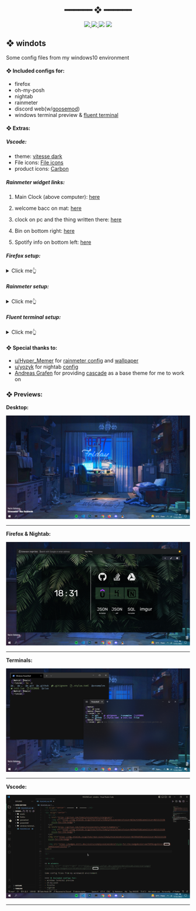 <h2 align="center"> ━━━━━━  ❖  ━━━━━━ </h2>
<!-- BADGES -->
<div align="center">
   <p></p>
   <a href="https://github.com/SimplyVoid/windots/stargazers">
      <img src="https://img.shields.io/github/stars/SimplyVoid/windots?color=%23ac4142&labelColor=%23151515&style=for-the-badge">
   </a>
   <a href="https://github.com/SimplyVoid/windots/network/members/">
      <img src="https://img.shields.io/github/forks/SimplyVoid/windots?color=%236a9fb5&labelColor=%23151515&style=for-the-badge">
   </a>
   <img src="https://img.shields.io/github/repo-size/SimplyVoid/windots?color=%2390a959&labelColor=%23151515&style=for-the-badge">
   
   <img src="https://badges.strrl.dev/visits/simplyvoid/windots?style=for-the-badge&color=aa759f&logoColor=white&labelColor=151515"/>
</div>

<p/>

<h2></h2>

## ❖ windots 
<!--<img alt="" align="right" src="https://badges.pufler.dev/updated/WahidIslamLinad/startpage?style=for-the-badge&color=91e6b1&logoColor=white&labelColor=0B0F10"/> -->

Some config files from my windows10 environment

#### ❖ Included configs for:
- firefox 
- oh-my-posh
- nightab
- rainmeter
- discord web(w/[goosemod](https://goosemod.com/))
- windows terminal preview & [fluent terminal](https://github.com/felixse/FluentTerminal)

#### ❖ Extras:
 ##### Vscode:
 - theme: [vitesse dark](https://marketplace.visualstudio.com/items?itemName=antfu.theme-vitesse)
- File icons: [File icons](https://marketplace.visualstudio.com/items?itemName=file-icons.file-icons)
- product icons: [Carbon](https://marketplace.visualstudio.com/items?itemName=antfu.icons-carbon)

##### Rainmeter widget links:
1. Main Clock (above computer): [here](https://www.deviantart.com/madmilov2/art/La-Compagnie-des-Ombres-486976404)

2. welcome bacc on mat: [here](https://www.deviantart.com/catart-1304/art/Night-Clouds-0-1-912464750)

3. clock on pc and the thing written there: [here](
https://www.deviantart.com/catart-1304/art/Long-Night-by-Cat-Art-912676649)

4. Bin on bottom right: [here](https://www.deviantart.com/mixsilmeria/art/Just-A-Bin-679398750)

5. Spotify info on bottom left: [here](https://www.deviantart.com/apexxx-sensei/art/Astro-804775100)

##### Firefox setup:
<details>
<summary>Click me👆</summary>

1. Type `about:config` into your URL bar. Click on the **I accept the risk** button if you're shown a warning.
2. Seach for **`toolkit.legacyUserProfileCustomizations.stylesheets`**, **`layers.acceleration.force-enabled`**, **`gfx.webrender.all`** and **`svg.context-properties.content.enabled`** and set them to **`true`**.
3. Go to your profile folder:
    - Windows: `C:\Users\[USERNAME]\AppData\Roaming\Mozilla\Firefox\Profiles\######.default-release`
    - Linux: `$HOME/.mozilla/firefox/######.default-release/`
    - MacOS: `Users/[USERNAME]/Library/Application Support/Firefox/Profiles/######.default-release`
4. Move the `chrome` folder into the directory.
5. *optional* Customise everything to your liking.
6. *requied* Enjoy🚀

</details>

##### Rainmeter setup:
<details>
<summary>Click me👆</summary>

1. Install all skins from link above first.
2. Goto `Documents\Rainmeter\Skins` & paste all folders under `rainmeter` folder on this repo.
3. Import those skins and drag to adjust them & you'll be good to go✨

</details>

##### Fluent terminal setup:
<details>
<summary>Click me👆</summary>

- goto settings > profiles > powershell
- add `-noLogo` as argument
- set opacity to `0.7500` on settings > terminal > background opacity & enable `Use acrylic background`
- import theme from settings > themes > import👀

</details>

#### ❖ Special thanks to:
- [u/Hyper_Memer](https://www.reddit.com/user/Hyper_Memer/) for [rainmeter config](https://www.reddit.com/r/Rainmeter/comments/vynl2a/comfort_of_the_night/) and [wallpaper](https://i.pinimg.com/originals/f5/04/a9/f504a9e5f31fbc006b4aa217c688512e.jpg)
- [u/yozyk](https://www.reddit.com/user/yozyk/) for nightab [config](https://www.reddit.com/r/nighttab/comments/sjrl8f/here_we_go_again/)
- [Andreas Grafen](https://github.com/andreasgrafen) for providing [cascade](https://github.com/andreasgrafen/cascade) as a base theme for me to work on

### ❖ Previews:
**Desktop:**

![img](assets/desktop.png)

---

**Firefox & Nightab:**

![img](assets/firefox.png)

---

**Terminals:**

![img](assets/terminal.png)

---

**Vscode:**

![img](assets/vscode.png)

---
